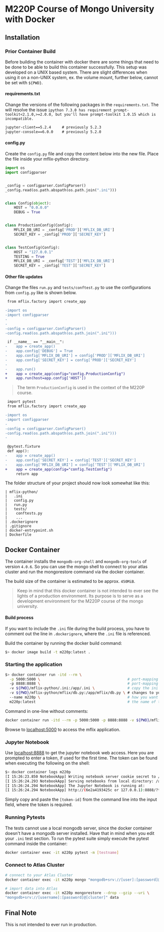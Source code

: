 # M220P Course of Mongo University with Docker

## Installation

### Prior Container Build

Before building the container with docker there are some things that need to be
done to be able to build this container successfully. This setup was developed
on a UNIX based system. There are slight differences when using it on a non-UNIX
system, ex. the volume mount, further below, cannot be set with `${PWD}`.


#### requirements.txt

Change the versions of the following packages in the `requirements.txt`. The
will resolve the issue `ipython 7.3.0 has requirement
prompt-toolkit<2.1.0,>=2.0.0, but you'll have prompt-toolkit 1.0.15 which is
incompatible.`

```txt
jupyter-client==5.2.4     # previously 5.2.3
jupyter-console==6.0.0    # previously 5.2.0
```

#### config.py

Create the `config.py` file and copy the content below into the new file. Place
the file inside your mflix-python directory.

```python
import os
import configparser


_config = configparser.ConfigParser()
_config.read(os.path.abspath(os.path.join(".ini")))


class Config(object):
    HOST = "0.0.0.0"
    DEBUG = True


class ProductionConfig(Config):
    MFLIX_DB_URI = _config['PROD']['MFLIX_DB_URI']
    SECRET_KEY = _config['PROD']['SECRET_KEY']


class TestConfig(Config):
    HOST = "127.0.0.1"
    TESTING = True
    MFLIX_DB_URI = _config['TEST']['MFLIX_DB_URI']
    SECRET_KEY = _config['TEST']['SECRET_KEY']
```

#### Other file updates

Change the files `run.py` and `tests/conftest.py` to use the configurations from
`config.py` like is shown below.

```diff
 from mflix.factory import create_app

-import os
-import configparser
-
-
-config = configparser.ConfigParser()
-config.read(os.path.abspath(os.path.join(".ini")))

 if __name__ == "__main__":
-    app = create_app()
-    app.config['DEBUG'] = True
-    app.config['MFLIX_DB_URI'] = config['PROD']['MFLIX_DB_URI']
-    app.config['SECRET_KEY'] = config['PROD']['SECRET_KEY']
-
-    app.run()
+    app = create_app(config="config.ProductionConfig")
+    app.run(host=app.config['HOST'])
```

> The term `ProductionConfig` is used in the context of the M220P course.

```diff
 import pytest
 from mflix.factory import create_app

-import os
-import configparser
-
-config = configparser.ConfigParser()
-config.read(os.path.abspath(os.path.join(".ini")))
-

 @pytest.fixture
 def app():
-    app = create_app()
-    app.config['SECRET_KEY'] = config['TEST']['SECRET_KEY']
-    app.config['MFLIX_DB_URI'] = config['TEST']['MFLIX_DB_URI']
+    app = create_app(config="config.TestConfig")
     return app
```

The folder structure of your project should now look somewhat like this:

```
| mflix-python/
|   .ini
|   config.py
|   run.py
|   tests/
|    conftests.py
|    ...
| .dockerignore
| .gitignore
| docker-entrypoint.sh
| Dockerfile
```

## Docker Container

The container installs the `mongodb-org-shell` and `mongodb-org-tools` of
version `4.0.6`. So you can use the mongo shell to connect to your atlas cluster
and run the mongorestore command via the docker container.

The build size of the container is estimated to be approx. `450MiB`.

> Keep in mind that this docker container is not intended to ever see the lights
  of a production environment. Its purpose is to serve as a development
  environment for the M220P course of the mongo university.

#### Build process

If you want to include the `.ini` file during the build process,
you have to comment out the line in `.dockerignore`, where the `.ini` file is
referenced.

Build the container by running the docker build command:

```bash
$> docker image build -t m220p:latest .
```

### Starting the application

```bash
$> docker container run -itd --rm \
  -p 5000:5000 \                                        # port-mapping to host - flask port
  -p 8888:8888 \                                        # port-mapping to host - jupyter notebook port
  -v ${PWD}/mflix-python/.ini:/app/.ini \               # copy the ini into the docker container
  -v ${PWD}/mflix-python/mflix/db.py:/app/mflix/db.py \ # changes to your db.py will force flask to reload
  --name m220p \                                        # how you want to call the container, can be whatever
  m220p:latest                                          # the name of the image you just build
```

Command in one-line without comments:

```bash
docker container run -itd --rm -p 5000:5000 -p 8888:8888 -v ${PWD}/mflix-python/.ini:/app/.ini -v ${PWD}/mflix-python/mflix/db.py:/app/mflix/db.py --name m220p m220p:latest
```

Browse to [localhost:5000](http://localhost:5000) to access the mflix
application.

### Jupyter Notebook

Use [localhost:8888](http://localhost:8888) to get the jupyter
notebook web access. Here you are prompted to enter a token, if used for the
first time. The token can be found when executing the following on the shell:

```bash
$> docker container logs m220p
[I 15:26:23.850 NotebookApp] Writing notebook server cookie secret to /root/.local/share/jupyter/runtime/notebook_cookie_secret
[I 15:26:24.293 NotebookApp] Serving notebooks from local directory: /app
[I 15:26:24.294 NotebookApp] The Jupyter Notebook is running at:
[I 15:26:24.294 NotebookApp] http://(6e2a4193425c or 127.0.0.1):8888/?token=[token-id]
```

Simply copy and paste the `[token-id]` from the command line into the input
field, where the token is required.

### Running Pytests

The tests cannot use a local mongodb server, since the docker container doesn't
have a mongodb server installed. Have that in mind when you edit your `.ini`
test section.
To run the pytest suite simply execute the pytest command inside the container:

```bash
docker container exec -it m220p pytest -m [testname]
```

### Connect to Atlas Cluster

```bash
# connect to your Atlas Cluster
docker container exec -it m220p mongo "mongodb+srv://[user]:[password]@[cluster]"

# import data into Atlas
docker container exec -it m220p mongorestore --drop --gzip --uri \
"mongodb+srv://[username]:[password]@[cluster]" data
```


## Final Note

This is not intended to ever run in production.
